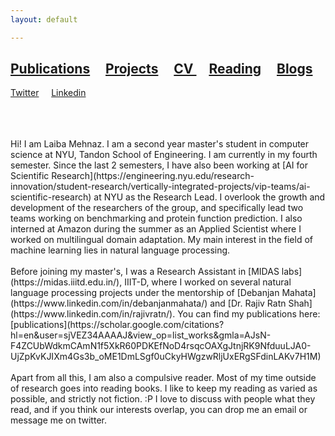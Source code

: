 ```yaml
---
layout: default

---
```




## [Publications](./publication.html) &nbsp;   &nbsp; [Projects](./projects.html) &nbsp;    &nbsp; <a href="./assets/LaibaMehnaz_Resume.pdf" target="_blank">CV </a> &nbsp;    &nbsp; [Reading](./reading.html)   &nbsp;    &nbsp; [Blogs](./Blogs.html)  &nbsp;
 [Twitter](https://twitter.com/LaibaMehnaz)  &nbsp;    &nbsp;  [Linkedin](https://www.linkedin.com/in/laiba-mehnaz-a81455158/)

<br>
<br>
<br>
Hi! I am Laiba Mehnaz. I am a second year master's student in computer science at NYU, Tandon School of Engineering. I am currently in my fourth semester. Since the last 2 semesters, I have also been working at [AI for Scientific Research](https://engineering.nyu.edu/research-innovation/student-research/vertically-integrated-projects/vip-teams/ai-scientific-research) at NYU as the Research Lead. I overlook the growth and development of the researchers of the group, and specifically lead two teams working on benchmarking and protein function prediction. I also interned at Amazon during the summer as an Applied Scientist where I worked on multilingual domain adaptation. My main interest in the field of machine learning lies in natural language processing.
<br>
<br>
Before joining my master's, I was a Research Assistant in [MIDAS labs](https://midas.iiitd.edu.in/), IIIT-D, where I worked on several natural language processing projects under the mentorship of [Debanjan Mahata](https://www.linkedin.com/in/debanjanmahata/) and [Dr. Rajiv Ratn Shah](https://www.linkedin.com/in/rajivratn/). You can find my publications here: [publications](https://scholar.google.com/citations?hl=en&user=sjVEZ34AAAAJ&view_op=list_works&gmla=AJsN-F4ZCUbWdkmCAmN1f5XkR60PDKEfNoD4rsqcOAXgJtnjRK9NfduuLJA0-UjZpKvKJIXm4Gs3b_oME1DmLSgf0uCkyHWgzwRljUxERgSFdinLAKv7H1M)
<br>
<br>
Apart from all this, I am also a compulsive reader. Most of my time outside of research goes into reading books. I like to keep my reading as varied as possible, and strictly not fiction. :P I love to discuss with people what they read, and if you think our interests overlap, you can drop me an email or message me on twitter.
